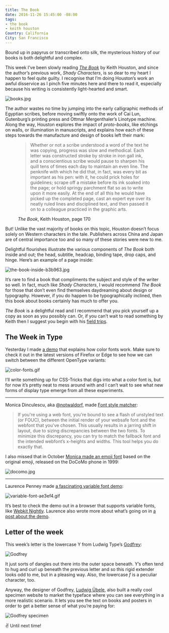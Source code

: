 ```yaml
---
title: The Book
date: 2016-11-26 15:45:00 -08:00
tags:
- the book
- keith houston
Country: California
City: San Francisco
---
```


Bound up in papyrus or transcribed onto silk, the mysterious history of our books is both delightful and complex.

<p>This week I’ve been slowly reading <a href="http://www.shadycharacters.co.uk/books/"><em>The Book</em></a> by Keith Houston, and since the author’s previous work, <em>Shady Characters</em>, is so dear to my heart I happen to feel quite guilty. I recognise that I’m doing Houston’s work an awful disservice as I pinch five minutes here and there to read it, especially because his writing is consistently light-hearted and smart.</p>

![books.jpg](/uploads/books.jpg)

<p>The author wastes no time by jumping into the early calligraphic methods of Egyptian scribes, before moving swiftly onto the work of Cai Lun, Gutenburg’s printing press and Ottmar Mergenthaler’s Linotype machine. Along the way, Houston explores the impact of <em>proto-books</em>, like etchings on walls, or illumination in manuscripts, and explains how each of these steps towards the manufacture and design of books left their mark:</p> 

<figure>
  <blockquote>
    <p>Whether or not a scribe understood a word of the text he was copying, progress was slow and methodical. Each letter was constructed stroke by stroke in iron gall ink, and a conscientious scribe would pause to sharpen his quill tens of times each day to maintain an even line. The penknife with which he did that, in fact, was every bit as important as his pen: with it, he could prick holes for guidelines; scrape off a mistake before its ink soaked into the page; or hold springy parchment flat so as to write upon it more easily. At the end of all this he would have picked up the completed page, cast an expert eye over its neatly ruled lines and disciplined text, and then passed it on to a colleague practiced in the graphic arts.</p>
   </blockquote>
   <figcaption>
     <p><em>The Book</em>, Keith Houston, page 170</p>
   </figcaption>
</figure>

But! Unlike the vast majority of books on this topic, Houston doesn’t focus solely on Western characters in the tale. Publishers across China and Japan are of central importance too and so many of these stories were new to me. 

Delightful flourishes illustrate the various components of *The Book* both inside and out; the head, subtitle, headcap, binding tape, drop caps, and hinge. Here’s an example of a page inside:

![the-book-inside-b3b963.jpg](/uploads/the-book-inside-b3b963.jpg)

<p>It’s rare to find a book that compliments the subject and style of the writer so well. In fact, much like <em>Shady Characters</em>, I would recommend <em>The Book</em> for those that don’t even find themselves daydreaming about design or typography. However, if you do happen to be typographically inclined, then this book about books certainly has much to offer you. 

*The Book* is a delightful read and I recommend that you pick yourself up a copy as soon as you possibly can. Or, if you can’t wait to read something by Keith then I suggest you begin with his [field trips](http://www.shadycharacters.co.uk/2014/11/pompeii-trip/).



## The Week in Type

Yesterday I made [a demo](http://codepen.io/robinrendle/full/YpxXLx/) that explains how color fonts work. Make sure to check it out in the latest versions of Firefox or Edge to see how we can switch between the different OpenType variants:

![color-fonts.gif](/uploads/color-fonts.gif)

I’ll write something up for CSS-Tricks that digs into what a color font is, but for now it’s pretty neat to mess around with and I can’t wait to see what new forms of display type emerge from all these experiments.

***

Monica Dinculescu, aka [@notwaldorf](https://twitter.com/notwaldorf), made [Font style matcher](https://meowni.ca/font-style-matcher/): 

> If you're using a web font, you're bound to see a flash of unstyled text (or FOUC), between the initial render of your websafe font and the webfont that you've chosen. This usually results in a jarring shift in layout, due to sizing discrepancies between the two fonts. To minimize this discrepancy, you can try to match the fallback font and the intended webfont’s x-heights and widths. This tool helps you do exactly that.

I also missed that in October [Monica made an emoji font](https://meowni.ca/posts/og-emoji-font/) based on the original emoji, released on the DoCoMo phone in 1999:

![docomo.jpg](/uploads/docomo.jpg)

***

Laurence Penney made [a fascinating variable font demo](http://www.axis-praxis.org/demo.php?id=3): 

![variable-font-ae3ef4.gif](/uploads/variable-font-ae3ef4.gif)

It’s best to check the demo out in a browser that supports variable fonts, like [Webkit Nightly](https://webkit.org/nightly/). Laurence also wrote more about what’s going on in [a post about the demo](http://www.axis-praxis.org/blog/2016-11-24/10/demo-resize-textbox-with-variable-fonts).

## Letter of the week

This week’s letter is the lowercase Y from Ludwig Type’s [Godfrey](https://www.ludwigtype.de/fonts/godfrey/overview): 

![Godfrey](/uploads/godfrey.jpg)

It just sorts of dangles out there into the outer space beneath. Y’s often tend to hug and curl up beneath the previous letter and so this rigid extender looks odd to me, but in a pleasing way. Also, the lowercase *f* is a peculiar character, too.

Anyway, the designer of Godfrey, [Ludwig Übele](https://twitter.com/LudwigType), also built a really cool specimen website to market the typeface where you can see everything in a more realistic scenario. It lets you see the text on books and posters in order to get a better sense of what you’re paying for:

![Godfrey specimen](/uploads/godfrey-specimen.jpg)

✌️ Until next time!